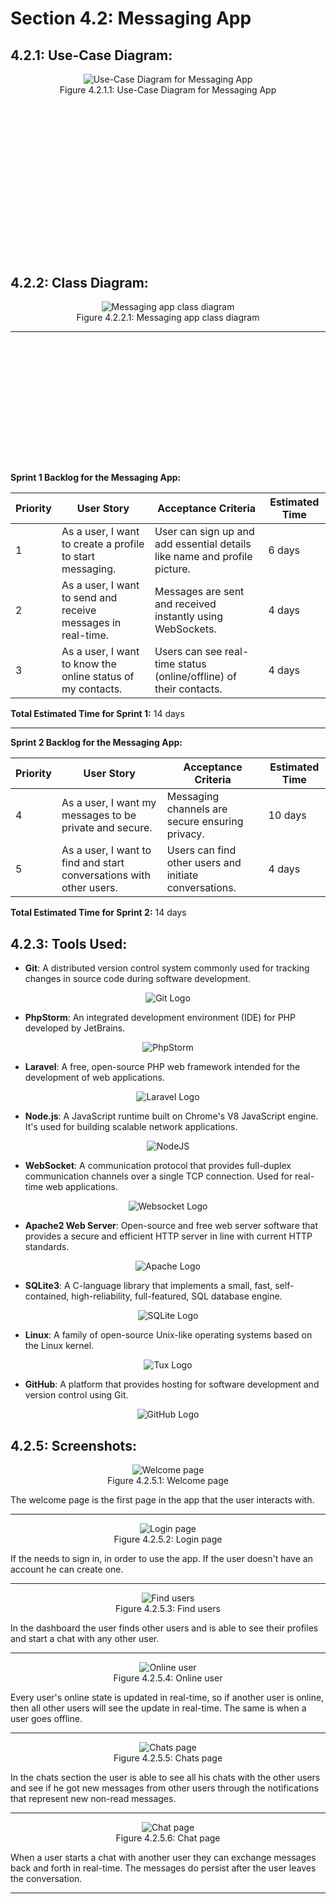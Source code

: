 # Section 4.2: Messaging App

## 4.2.1: **Use-Case Diagram:**

<figure style="text-align: center">
  <img src="../section_4.2_messaging_app/messaging_app_use_case.svg" alt="Use-Case Diagram for Messaging App">
  <figcaption style="text-align: center;">Figure 4.2.1.1: Use-Case Diagram for Messaging App</figcaption>
</figure>

<div style="margin: 72px; padding: 72px;"></div>

## 4.2.2: **Class Diagram:**

<figure style="text-align: center">
  <img src="../section_4.2_messaging_app/messaging_app_class_diagram.png" alt="Messaging app class diagram">
  <figcaption style="text-align: center;">Figure 4.2.2.1: Messaging app class diagram</figcaption>
</figure>

---

<div style="margin: 56px; padding: 56px;"></div>

**Sprint 1 Backlog for the Messaging App:**

| Priority | User Story                                                     | Acceptance Criteria                                                       | Estimated Time |
|----------|----------------------------------------------------------------|---------------------------------------------------------------------------|----------------|
| 1 | As a user, I want to create a profile to start messaging.      | User can sign up and add essential details like name and profile picture. | 6 days         |
| 2 | As a user, I want to send and receive messages in real-time.   | Messages are sent and received instantly using WebSockets.                | 4 days         |
| 3 | As a user, I want to know the online status of my contacts.    | Users can see real-time status (online/offline) of their contacts.        | 4 days         |

**Total Estimated Time for Sprint 1:** 14 days

---

**Sprint 2 Backlog for the Messaging App:**

| Priority | User Story                                                     | Acceptance Criteria                                    | Estimated Time |
|----------|----------------------------------------------------------------|--------------------------------------------------------|----------------|
| 4 | As a user, I want my messages to be private and secure.        | Messaging channels are secure ensuring privacy.        | 10 days        |
| 5 | As a user, I want to find and start conversations with other users. | Users can find other users and initiate conversations. | 4 days         |

**Total Estimated Time for Sprint 2:** 14 days

## 4.2.3: Tools Used:

- **Git**: A distributed version control system commonly used for tracking changes in source code during software development.

<div style="text-align: center; margin: 8px;"><img alt="Git Logo" src="../section_4.1_invoicing_app/project_logos_resized/git_logo.png"></div>

- **PhpStorm**: An integrated development environment (IDE) for PHP developed by JetBrains.

<div style="text-align: center; margin: 8px;"><img alt="PhpStorm" src="../section_4.1_invoicing_app/project_logos_resized/phpstorm_logo.png"></div>

- **Laravel**: A free, open-source PHP web framework intended for the development of web applications.

<div style="text-align: center; margin: 8px;"><img alt="Laravel Logo" src="../section_4.1_invoicing_app/project_logos_resized/laravel_logo.png"></div>

- **Node.js**: A JavaScript runtime built on Chrome's V8 JavaScript engine. It's used for building scalable network applications.

<div style="text-align: center; margin: 8px;"><img alt="NodeJS" src="../section_4.1_invoicing_app/project_logos_resized/node_js_logo.svg.png"></div>

- **WebSocket**: A communication protocol that provides full-duplex communication channels over a single TCP connection. Used for real-time web applications.

<div style="text-align: center; margin: 8px;"><img alt="Websocket Logo" src="../section_4.1_invoicing_app/project_logos_resized/websocket_logo.png"></div>

- **Apache2 Web Server**: Open-source and free web server software that provides a secure and efficient HTTP server in line with current HTTP standards.

<div style="text-align: center; margin: 8px;"><img alt="Apache Logo" src="../section_4.1_invoicing_app/project_logos_resized/apache_logo.svg.png"></div>

- **SQLite3**: A C-language library that implements a small, fast, self-contained, high-reliability, full-featured, SQL database engine.

<div style="text-align: center; margin: 8px;"><img alt="SQLite Logo" src="../section_4.1_invoicing_app/project_logos_resized/sqlite_logo.png"></div>

- **Linux**: A family of open-source Unix-like operating systems based on the Linux kernel.

<div style="text-align: center; margin: 8px;"><img alt="Tux Logo" src="../section_4.1_invoicing_app/project_logos_resized/tux.png"></div>

- **GitHub**: A platform that provides hosting for software development and version control using Git.

<div style="text-align: center; margin: 8px;"><img alt="GitHub Logo" src="../section_4.1_invoicing_app/project_logos_resized/github_logo.png"></div>

## 4.2.5: **Screenshots:**

<figure style="text-align: center">
  <img src="../section_4.2_messaging_app/messaging_app_screenshots/0.png" alt="Welcome page">
  <figcaption style="text-align: center;">Figure 4.2.5.1: Welcome page</figcaption>
</figure>

The welcome page is the first page in the app that the user interacts with.

---

<figure style="text-align: center">
  <img src="../section_4.2_messaging_app/messaging_app_screenshots/1.png" alt="Login page">
  <figcaption style="text-align: center;">Figure 4.2.5.2: Login page</figcaption>
</figure>

If the needs to sign in, in order to use the app. If the user doesn't have an account he can create one.

---

<figure style="text-align: center">
  <img src="../section_4.2_messaging_app/messaging_app_screenshots/2.png" alt="Find users">
  <figcaption style="text-align: center;">Figure 4.2.5.3: Find users</figcaption>
</figure>

In the dashboard the user finds other users and is able to see their profiles and start a chat with any other user.

---

<figure style="text-align: center">
  <img src="../section_4.2_messaging_app/messaging_app_screenshots/3.png" alt="Online user">
  <figcaption style="text-align: center;">Figure 4.2.5.4: Online user</figcaption>
</figure>

Every user's online state is updated in real-time, so if another user is online, then all other users will see the update in real-time. The same is when a user goes offline.

---

<figure style="text-align: center">
  <img src="../section_4.2_messaging_app/messaging_app_screenshots/4.png" alt="Chats page">
  <figcaption style="text-align: center;">Figure 4.2.5.5: Chats page</figcaption>
</figure>

In the chats section the user is able to see all his chats with the other users and see if he got new messages from other users through the notifications that represent new non-read messages.

---

<figure style="text-align: center">
  <img src="../section_4.2_messaging_app/messaging_app_screenshots/5.png" alt="Chat page">
  <figcaption style="text-align: center;">Figure 4.2.5.6: Chat page</figcaption>
</figure>

When a user starts a chat with another user they can exchange messages back and forth in real-time. The messages do persist after the user leaves the conversation.

---







